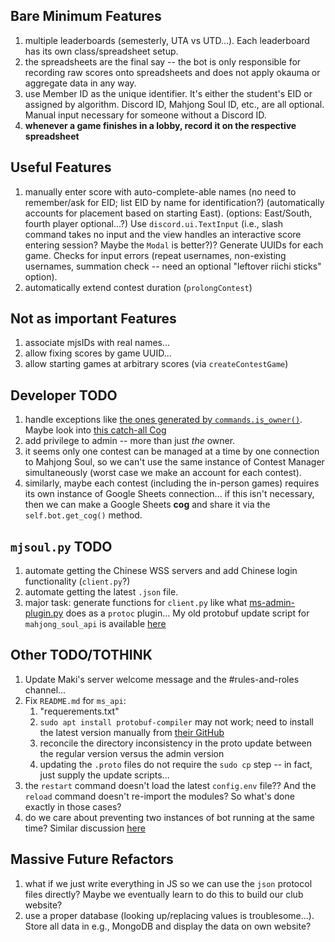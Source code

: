 ## Bare Minimum Features
1. multiple leaderboards (semesterly, UTA vs UTD...). Each leaderboard has its own class/spreadsheet setup.
1. the spreadsheets are the final say -- the bot is only responsible for recording raw scores onto spreadsheets and does not apply okauma or aggregate data in any way.
1. use Member ID as the unique identifier. It's either the student's EID or assigned by algorithm. Discord ID, Mahjong Soul ID, etc., are all optional. Manual input necessary for someone without a Discord ID.
1. **whenever a game finishes in a lobby, record it on the respective spreadsheet**

## Useful Features
1. manually enter score with auto-complete-able names (no need to remember/ask for EID; list EID by name for identification?) (automatically accounts for placement based on starting East). (options: East/South, fourth player optional...?) Use `discord.ui.TextInput` (i.e., slash command takes no input and the view handles an interactive score entering session? Maybe the `Modal` is better?)? Generate UUIDs for each game. Checks for input errors (repeat usernames, non-existing usernames, summation check -- need an optional "leftover riichi sticks" option).
1. automatically extend contest duration (`prolongContest`)

## Not as important Features
1. associate mjsIDs with real names...
1. allow fixing scores by game UUID...
1. allow starting games at arbitrary scores (via `createContestGame`)

## Developer TODO
1. handle exceptions like [the ones generated by `commands.is_owner()`](https://discordpy.readthedocs.io/en/stable/ext/commands/api.html#discord.discord.ext.commands.on_command_error). Maybe look into [this catch-all Cog](https://gist.github.com/EvieePy/7822af90858ef65012ea500bcecf1612)
1. add privilege to admin -- more than just *the* owner.
1. it seems only one contest can be managed at a time by one connection to Mahjong Soul, so we can't use the same instance of Contest Manager simultaneously (worst case we make an account for each contest).
1. similarly, maybe each contest (including the in-person games) requires its own instance of Google Sheets connection... if this isn't necessary, then we can make a Google Sheets **cog** and share it via the `self.bot.get_cog()` method.

## `mjsoul.py` TODO
1. automate getting the Chinese WSS servers and add Chinese login functionality (`client.py`?)
1. automate getting the latest `.json` file.
1. major task: generate functions for `client.py` like what [ms-admin-plugin.py](https://github.com/MahjongRepository/mahjong_soul_api/blob/master/ms_tournament/ms-admin-plugin.py) does as a `protoc` plugin... My old protobuf update script for `mahjong_soul_api` is available [here](https://github.com/peter1357908/Ronhorn/blob/578bbe39ba90bd7ecde4d6997e1337e53eab1aa6/modules/mahjongsoul/protocol/update_proto_liqi_admin.sh)

## Other TODO/TOTHINK
1. Update Maki's server welcome message and the #rules-and-roles channel...
1. Fix `README.md` for `ms_api`:
    1. "requerements.txt"
    1. `sudo apt install protobuf-compiler` may not work; need to install the latest version manually from [their GitHub](https://github.com/protocolbuffers/protobuf/releases)
    1. reconcile the directory inconsistency in the proto update between the regular version versus the admin version
    1. updating the `.proto` files do not require the `sudo cp` step -- in fact, just supply the update scripts...
1. the `restart` command doesn't load the latest `config.env` file?? And the `reload` command doesn't re-import the modules? So what's done exactly in those cases?
1. do we care about preventing two instances of bot running at the same time? Similar discussion [here](https://github.com/serenity-rs/serenity/issues/1054)

## Massive Future Refactors
1. what if we just write everything in JS so we can use the `json` protocol files directly? Maybe we eventually learn to do this to build our club website?
1. use a proper database (looking up/replacing values is troublesome...). Store all data in e.g., MongoDB and display the data on own website?
